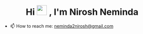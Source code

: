 <h1 align="center">Hi <img src="https://raw.githubusercontent.com/blackcater/blackcater/main/images/Hi.gif" height="32" />
, I'm Nirosh Neminda</h1>

- 📫 How to reach me: neminda2nirosh@gmail.com

